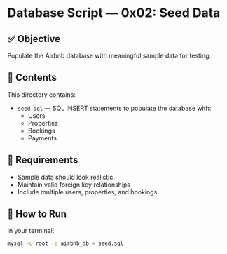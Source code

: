 # Database Script — 0x02: Seed Data

## ✅ Objective
Populate the Airbnb database with meaningful sample data for testing.

## 📌 Contents
This directory contains:
- `seed.sql` — SQL INSERT statements to populate the database with:
  - Users
  - Properties
  - Bookings
  - Payments

## 📌 Requirements
- Sample data should look realistic
- Maintain valid foreign key relationships
- Include multiple users, properties, and bookings

## 🔧 How to Run
In your terminal:

```bash
mysql -u root -p airbnb_db < seed.sql
